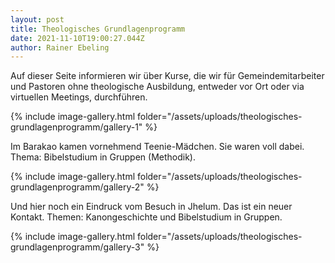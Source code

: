 ```yaml
---
layout: post
title: Theologisches Grundlagenprogramm
date: 2021-11-10T19:00:27.044Z
author: Rainer Ebeling
---
```

Auf dieser Seite informieren wir über Kurse, die wir für Gemeindemitarbeiter und Pastoren ohne theologische Ausbildung, entweder vor Ort oder via virtuellen Meetings, durchführen.

<!--more-->

{% include image-gallery.html folder="/assets/uploads/theologisches-grundlagenprogramm/gallery-1" %}

Im Barakao kamen vornehmend Teenie-Mädchen. Sie waren voll dabei. 
Thema: Bibelstudium in Gruppen (Methodik).

{% include image-gallery.html folder="/assets/uploads/theologisches-grundlagenprogramm/gallery-2" %}

Und hier noch ein Eindruck vom Besuch in Jhelum. Das ist ein neuer Kontakt.
Themen: Kanongeschichte und Bibelstudium in Gruppen.

{% include image-gallery.html folder="/assets/uploads/theologisches-grundlagenprogramm/gallery-3" %}

<script type="text/javascript" src="/assets/js/lightbox.js"></script>
<link rel="stylesheet" href="/assets/css/lightbox.css">